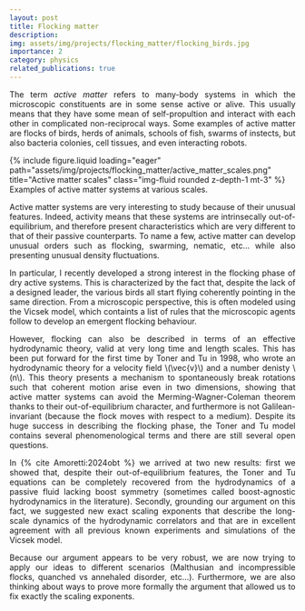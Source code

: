 ```yaml
---
layout: post
title: Flocking matter
description:
img: assets/img/projects/flocking_matter/flocking_birds.jpg
importance: 2
category: physics
related_publications: true
---
```


<p style='text-align: justify;'>The term <em>active matter</em> refers to many-body systems in which the microscopic constituents are in some sense active or alive. This usually means that they have some mean of self-propultion and interact with each other in complicated non-reciprocal ways. Some examples of active matter are flocks of birds, herds of animals, schools of fish, swarms of instects, but also bacteria colonies, cell tissues, and even interacting robots.</p>

<div class="row justify-content-sm-center">
    <div class="col-sm-10 mt-3 mt-md-0">
        {% include figure.liquid loading="eager" path="assets/img/projects/flocking_matter/active_matter_scales.png" title="Active matter scales" class="img-fluid rounded z-depth-1 mt-3" %}
    </div>
	<div class="caption">
		Examples of active matter systems at various scales.
	</div>
</div>

<p style='text-align: justify;'>Active matter systems are very interesting to study because of their unusual features. Indeed, activity means that these systems are intrinsecally out-of-equilibrium, and therefore present characteristics which are very different to that of their passive counterparts. To name a few, active matter can develop unusual orders such as flocking, swarming, nematic, etc... while also presenting unusual density fluctuations.</p>

<p style='text-align: justify;'>In particular, I recently developed a strong interest in the flocking phase of dry active systems. This is characterized by the fact that, despite the lack of a designed leader, the various birds all start flying coherently pointing in the same direction. From a microscopic perspective, this is often modeled using the Vicsek model, which containts a list of rules that the microscopic agents follow to develop an emergent flocking behaviour.</p>

<p style='text-align: justify;'>However, flocking can also be described in terms of an effective hydrodynamic theory, valid at very long time and length scales. This has been put forward for the first time by Toner and Tu in 1998, who wrote an hydrodynamic theory for a velocity field \(\vec{v}\) and a number denisty \(n\). This theory presents a mechanism to spontaneously break rotations such that coherent motion arise even in two dimensions, showing that active matter systems can avoid the Merming-Wagner-Coleman theorem thanks to their out-of-equilibrium character, and furthermore is not Galilean-invariant (because the flock moves with respect to a medium). Despite its huge success in describing the flocking phase, the Toner and Tu model contains several phenomenological terms and there are still several open questions.</p>

<p style='text-align: justify;'>In {% cite Amoretti:2024obt %} we arrived at two new results: first we showed that, despite their out-of-equilibrium features, the Toner and Tu equations can be completely recovered from the hydrodynamics of a passive fluid lacking boost symmetry (sometimes called boost-agnostic hydrodynamics in the literature). Secondly, grounding our argument on this fact, we suggested new exact scaling exponents that describe the long-scale dynamics of the hydrodynamic correlators and that are in excellent agreement with all previous known experiments and simulations of the Vicsek model.</p>

<p style='text-align: justify;'>Because our argument appears to be very robust, we are now trying to apply our ideas to different scenarios (Malthusian and incompressible flocks, quanched vs annehaled disorder, etc...). Furthermore, we are also thinking about ways to prove more formally the argument that allowed us to fix exactly the scaling exponents.</p>
